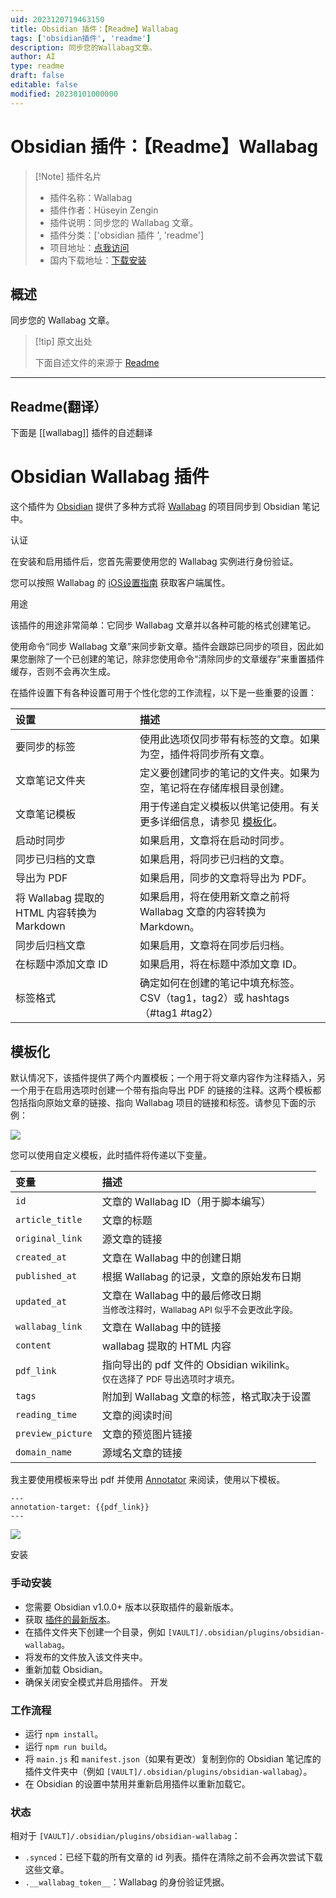 ```yaml
---
uid: 2023120719463150
title: Obsidian 插件：【Readme】Wallabag
tags: ['obsidian插件', 'readme']
description: 同步您的Wallabag文章。
author: AI
type: readme
draft: false
editable: false
modified: 20230101000000
---
```


# Obsidian 插件：【Readme】Wallabag

> [!Note] 插件名片
> - 插件名称：Wallabag
> - 插件作者：Hüseyin Zengin
> - 插件说明：同步您的 Wallabag 文章。
> - 插件分类：['obsidian 插件 ', 'readme']
> - 项目地址：[点我访问](https://github.com/huseyz/obsidian-wallabag)
> - 国内下载地址：[下载安装](https://pkmer.cn/products/plugin/pluginMarket/?wallabag)

## 概述

同步您的 Wallabag 文章。

> [!tip] 原文出处
>
>下面自述文件的来源于 [Readme](https://ghproxy.net/https://raw.githubusercontent.com/huseyz/obsidian-wallabag/master/README.md)
>

---

## Readme(翻译）

下面是 [[wallabag]] 插件的自述翻译

# Obsidian Wallabag 插件

这个插件为 [Obsidian](https://obsidian.md) 提供了多种方式将 [Wallabag](https://www.wallabag.it/en) 的项目同步到 Obsidian 笔记中。

认证

在安装和启用插件后，您首先需要使用您的 Wallabag 实例进行身份验证。

您可以按照 Wallabag 的 [iOS设置指南](https://doc.wallabag.org/en/apps/ios.html) 获取客户端属性。

用途

该插件的用途非常简单：它同步 Wallabag 文章并以各种可能的格式创建笔记。

使用命令“同步 Wallabag 文章”来同步新文章。插件会跟踪已同步的项目，因此如果您删除了一个已创建的笔记，除非您使用命令“清除同步的文章缓存”来重置插件缓存，否则不会再次生成。

在插件设置下有各种设置可用于个性化您的工作流程，以下是一些重要的设置：

| 设置                                                   | 描述                                                                                                                |
| :----------------------------------------------------- | :------------------------------------------------------------------------------------------------------------------ |
| 要同步的标签                                           | 使用此选项仅同步带有标签的文章。如果为空，插件将同步所有文章。                                                      |
| 文章笔记文件夹                                         | 定义要创建同步的笔记的文件夹。如果为空，笔记将在存储库根目录创建。                                                    |
| 文章笔记模板                                           | 用于传递自定义模板以供笔记使用。有关更多详细信息，请参见 [模板化](#templating)。                                         |
| 启动时同步                                             | 如果启用，文章将在启动时同步。                                                                                      |
| 同步已归档的文章                                       | 如果启用，将同步已归档的文章。                                                                                      |
| 导出为 PDF                                              | 如果启用，同步的文章将导出为 PDF。                                                                                   |
| 将 Wallabag 提取的 HTML 内容转换为 Markdown                 | 如果启用，将在使用新文章之前将 Wallabag 文章的内容转换为 Markdown。                                                     |
| 同步后归档文章                                         | 如果启用，文章将在同步后归档。                                                                                      |
| 在标题中添加文章 ID                                     | 如果启用，将在标题中添加文章 ID。                                                                                    |
| 标签格式                                               | 确定如何在创建的笔记中填充标签。CSV（tag1，tag2）或 hashtags（#tag1 #tag2）                                            |

## 模板化

默认情况下，该插件提供了两个内置模板；一个用于将文章内容作为注释插入，另一个用于在启用选项时创建一个带有指向导出 PDF 的链接的注释。这两个模板都包括指向原始文章的链接、指向 Wallabag 项目的链接和标签。请参见下面的示例：

![](https://cdn.pkmer.cn/covers/wallabag_2_0.png!pkmer)

您可以使用自定义模板，此时插件将传递以下变量。

| 变量 | 描述 |
|:----------------|:-------------------------------------------------------------------------------------------------------------------|
| `id` | 文章的 Wallabag ID（用于脚本编写） |
| `article_title` | 文章的标题 |
| `original_link` | 源文章的链接 |
| `created_at` | 文章在 Wallabag 中的创建日期 |
| `published_at` | 根据 Wallabag 的记录，文章的原始发布日期 |
| `updated_at` | 文章在 Wallabag 中的最后修改日期 <sub><br>当修改注释时，Wallabag API 似乎不会更改此字段。</sub> |
| `wallabag_link` | 文章在 Wallabag 中的链接 |
| `content` | wallabag 提取的 HTML 内容 |
| `pdf_link` | 指向导出的 pdf 文件的 Obsidian wikilink。 <sub><br>仅在选择了 PDF 导出选项时才填充。</sub> |
| `tags` | 附加到 Wallabag 文章的标签，格式取决于设置 |
| `reading_time` | 文章的阅读时间 |
| `preview_picture` | 文章的预览图片链接 |
| `domain_name` | 源域名文章的链接 |

我主要使用模板来导出 pdf 并使用 [Annotator]() 来阅读，使用以下模板。

```
---
annotation-target: {{pdf_link}}
---
```

![](https://cdn.pkmer.cn/covers/wallabag_2_1.png!pkmer)

安装

### 手动安装

- 您需要 Obsidian v1.0.0+ 版本以获取插件的最新版本。
- 获取 [插件的最新版本](https://github.com/huseyz/obsidian-wallabag/releases/latest)。
- 在插件文件夹下创建一个目录，例如 `[VAULT]/.obsidian/plugins/obsidian-wallabag`。
- 将发布的文件放入该文件夹中。
- 重新加载 Obsidian。
- 确保关闭安全模式并启用插件。
开发

### 工作流程

- 运行 `npm install`。
- 运行 `npm run build`。
- 将 `main.js` 和 `manifest.json`（如果有更改）复制到你的 Obsidian 笔记库的插件文件夹中（例如 `[VAULT]/.obsidian/plugins/obsidian-wallabag`）。
- 在 Obsidian 的设置中禁用并重新启用插件以重新加载它。

### 状态

相对于 `[VAULT]/.obsidian/plugins/obsidian-wallabag`：

- `.synced`：已经下载的所有文章的 id 列表。插件在清除之前不会再次尝试下载这些文章。
- `.__wallabag_token__`：Wallabag 的身份验证凭据。




